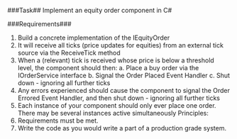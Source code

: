 ﻿
###Task##
Implement an equity order component in C#

###Requirements###
1. Build a concrete implementation of the IEquityOrder
2. It will receive all ticks (price updates for equities) from an external tick source via the
ReceiveTick method
3. When a (relevant) tick is received whose price is below a threshold level, the component
should then:
a. Place a buy order via the IOrderService interface
b. Signal the Order Placed Event Handler
c. Shut down - ignoring all further ticks
4. Any errors experienced should cause the component to signal the Order Errored Event
Handler, and then shut down - ignoring all further ticks
5. Each instance of your component should only ever place one order. There may be several
instances active simultaneously
Principles:
1. Requirements must be met.
2. Write the code as you would write a part of a production grade system.